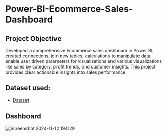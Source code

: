 # Power-BI-Ecommerce-Sales-Dashboard
## Project Objective
Developed a comprehensive Ecommerce sales dashboard in Power BI, created connections, join new tables, calculations to manipulate data, enable user driven parameters for visualizations and various visualizations like sales by category, profit trends, and customer insights. This project provides clear actionable insights into sales performance.
## Dataset used:
- <a href="https://github.com/haji2303/Power-BI-Ecommerce-Sales-Dashboard/blob/main/haji.pbix">Dataset</a>
## Dashboard
![Screenshot 2024-11-12 194129](https://github.com/user-attachments/assets/409e0e8c-d79a-4390-8076-08b52e00b810)
